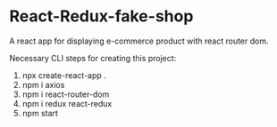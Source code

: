 # React-Redux-fake-shop
A react app for displaying e-commerce product with react router dom. 

Necessary CLI steps for creating this project:

1. npx create-react-app .
2. npm i axios
3. npm i react-router-dom
4. npm i redux react-redux
5. npm start
